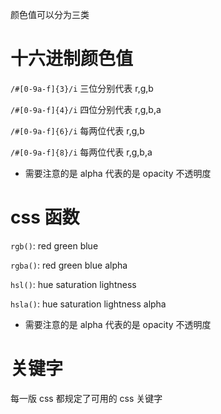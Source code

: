 颜色值可以分为三类
# 十六进制颜色值
  `/#[0-9a-f]{3}/i` 三位分别代表 r,g,b
  
  `/#[0-9a-f]{4}/i` 四位分别代表 r,g,b,a
  
  `/#[0-9a-f]{6}/i` 每两位代表 r,g,b
  
  `/#[0-9a-f]{8}/i` 每两位代表 r,g,b,a
  
  * 需要注意的是 alpha 代表的是 opacity 不透明度
  
# css 函数
  `rgb()`: red green blue
  
  `rgba()`: red green blue alpha 
  
  `hsl()`: hue saturation lightness
  
  `hsla()`: hue saturation lightness alpha
  
  * 需要注意的是 alpha 代表的是 opacity 不透明度
  
# 关键字
  每一版 css 都规定了可用的 css 关键字
